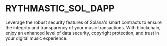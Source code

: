 # RYTHMASTIC_SOL_DAPP
Leverage the robust security features of Solana's smart contracts to ensure the integrity and transparency of your music transactions. With blockchain, enjoy an enhanced level of data security, copyright protection, and trust in your digital music experience.
